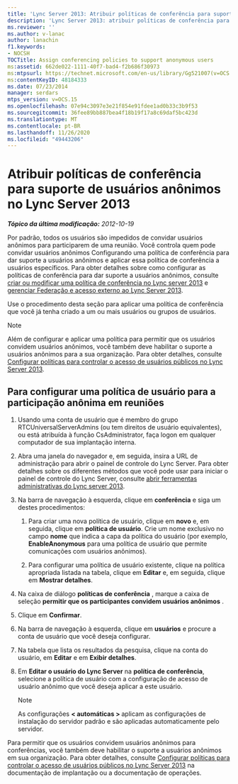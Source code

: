 ```yaml
---
title: 'Lync Server 2013: Atribuir políticas de conferência para suporte de usuários anônimos'
description: 'Lync Server 2013: atribuir políticas de conferência para dar suporte a usuários anônimos.'
ms.reviewer: ''
ms.author: v-lanac
author: lanachin
f1.keywords:
- NOCSH
TOCTitle: Assign conferencing policies to support anonymous users
ms:assetid: 662de022-1111-40f7-bad4-f2b686f30973
ms:mtpsurl: https://technet.microsoft.com/en-us/library/Gg521007(v=OCS.15)
ms:contentKeyID: 48184333
ms.date: 07/23/2014
manager: serdars
mtps_version: v=OCS.15
ms.openlocfilehash: 07e94c3097e3e21f854e91fdee1ad0b33c3b9f53
ms.sourcegitcommit: 36fee89bb887bea4f18b19f17a8c69daf5bc423d
ms.translationtype: MT
ms.contentlocale: pt-BR
ms.lasthandoff: 11/26/2020
ms.locfileid: "49443206"
---
```

# <a name="assign-conferencing-policies-to-support-anonymous-users-in-lync-server-2013"></a>Atribuir políticas de conferência para suporte de usuários anônimos no Lync Server 2013

<div data-xmlns="http://www.w3.org/1999/xhtml">

<div class="topic" data-xmlns="http://www.w3.org/1999/xhtml" data-msxsl="urn:schemas-microsoft-com:xslt" data-cs="https://msdn.microsoft.com/">

<div data-asp="https://msdn2.microsoft.com/asp">



</div>

<div id="mainSection">

<div id="mainBody">

<span> </span>

_**Tópico da última modificação:** 2012-10-19_

Por padrão, todos os usuários são impedidos de convidar usuários anônimos para participarem de uma reunião. Você controla quem pode convidar usuários anônimos Configurando uma política de conferência para dar suporte a usuários anônimos e aplicar essa política de conferência a usuários específicos. Para obter detalhes sobre como configurar as políticas de conferência para dar suporte a usuários anônimos, consulte [criar ou modificar uma política de conferência no Lync server 2013](lync-server-2013-create-or-modify-a-conferencing-policy.md) e [gerenciar Federação e acesso externo ao Lync Server 2013](lync-server-2013-managing-federation-and-external-access-to-lync-server-2013.md).

Use o procedimento desta seção para aplicar uma política de conferência que você já tenha criado a um ou mais usuários ou grupos de usuários.

<div>


> [!NOTE]  
> Além de configurar e aplicar uma política para permitir que os usuários convidem usuários anônimos, você também deve habilitar o suporte a usuários anônimos para a sua organização. Para obter detalhes, consulte <A href="lync-server-2013-configure-policies-to-control-public-user-access.md">Configurar políticas para controlar o acesso de usuários públicos no Lync Server 2013</A>.



</div>

<div>

## <a name="to-configure-a-user-policy-for-anonymous-participation-in-meetings"></a>Para configurar uma política de usuário para a participação anônima em reuniões

1.  Usando uma conta de usuário que é membro do grupo RTCUniversalServerAdmins (ou tem direitos de usuário equivalentes), ou está atribuída à função CsAdministrator, faça logon em qualquer computador de sua implantação interna.

2.  Abra uma janela do navegador e, em seguida, insira a URL de administração para abrir o painel de controle do Lync Server. Para obter detalhes sobre os diferentes métodos que você pode usar para iniciar o painel de controle do Lync Server, consulte [abrir ferramentas administrativas do Lync server 2013](lync-server-2013-open-lync-server-administrative-tools.md).

3.  Na barra de navegação à esquerda, clique em **conferência** e siga um destes procedimentos:
    
    1.  Para criar uma nova política de usuário, clique em **novo** e, em seguida, clique em **política de usuário**. Crie um nome exclusivo no campo **nome** que indica a capa da política do usuário (por exemplo, **EnableAnonymous** para uma política de usuário que permite comunicações com usuários anônimos).
    
    2.  Para configurar uma política de usuário existente, clique na política apropriada listada na tabela, clique em **Editar** e, em seguida, clique em **Mostrar detalhes**.

4.  Na caixa de diálogo **políticas de conferência** , marque a caixa de seleção **permitir que os participantes convidem usuários anônimos** .

5.  Clique em **Confirmar**.

6.  Na barra de navegação à esquerda, clique em **usuários** e procure a conta de usuário que você deseja configurar.

7.  Na tabela que lista os resultados da pesquisa, clique na conta do usuário, em **Editar** e em **Exibir detalhes**.

8.  Em **Editar o usuário do Lync Server** na **política de conferência**, selecione a política de usuário com a configuração de acesso de usuário anônimo que você deseja aplicar a este usuário.
    
    <div>
    

    > [!NOTE]  
    > As configurações <STRONG> &lt; automáticas &gt; </STRONG> aplicam as configurações de instalação do servidor padrão e são aplicadas automaticamente pelo servidor.

    
    </div>

Para permitir que os usuários convidem usuários anônimos para conferências, você também deve habilitar o suporte a usuários anônimos em sua organização. Para obter detalhes, consulte [Configurar políticas para controlar o acesso de usuários públicos no Lync Server 2013](lync-server-2013-configure-policies-to-control-public-user-access.md) na documentação de implantação ou a documentação de operações.

</div>

</div>

<span> </span>

</div>

</div>

</div>

